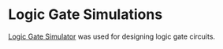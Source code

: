 # Logic Gate Simulations

[Logic Gate Simulator](https://www.kolls.net/gatesim/) was used for designing logic gate circuits.